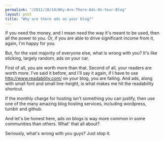 ```yaml
---
permalink: "/2011/10/14/Why-Are-There-Ads-On-Your-Blog"
layout: post
title: "Why are there ads on your blog?"
---
```


If you need the money, and I mean *need* the way it's meant to be used, then all the power to you. Or, if you are able to drive significant income from it, again, I'm happy for you.

But, for the vast majority of everyone else, what is wrong with you? It's like sticking, largely random, ads on your car.

First of all, you are worth more than that. Second of all, your readers are worth more. I've said it before, and I'll say it again, if I have to use <http://www.readability.com/> on your blog, you are failing. And ads, along with small font and small line-height, is what makes me hit the readability shortcut.

If the monthly charge for hosting isn't something you can justify, then use one of the many amazing blog hosting services, including wordpress, tumblr and github. 

And let's be honest here, ads on blogs is way more common in some communities than others. What' that all about?

Seriously, what's wrong with you guys? Just stop it.
